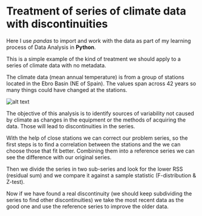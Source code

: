# Treatment of series of climate data with discontinuities
Here I use *pandas* to import and work with the data as part of my learning process
of Data Analysis in **Python**.

This is a simple example of the kind of treatment we should apply to a series
of climate data with no metadata.

The climate data (mean annual temperature) is from a group of stations located in the Ebro Basin (NE of Spain). The values span across 42 years so many things could have changed at the stations.

![alt text][logo]

[logo]: https://es.wikipedia.org/wiki/Cuenca_hidrogr%C3%A1fica_del_Ebro#/media/File:SpainEbroBasin.png "Spain Ebro Basin"

The objective of this analysis is to identify sources of variability not caused by climate as changes in the equipment or the methods of acquiring the data. Those will lead to discontinuities in the series.

With the help of close stations we can correct our problem series, so the first steps is to find a correlation between the stations and the we can choose those that fit better. Combining them into a reference series we can see the difference with our original series.

Then we divide the series in two sub-series and look for the lower RSS (residual sum) and we compare it against a sample statistic (F-distribution & Z-test).

Now if we have found a real discontinuity (we should keep subdividing the series to find other discontinuities) we take the most recent data as the good one and use the reference series to improve the older data.
